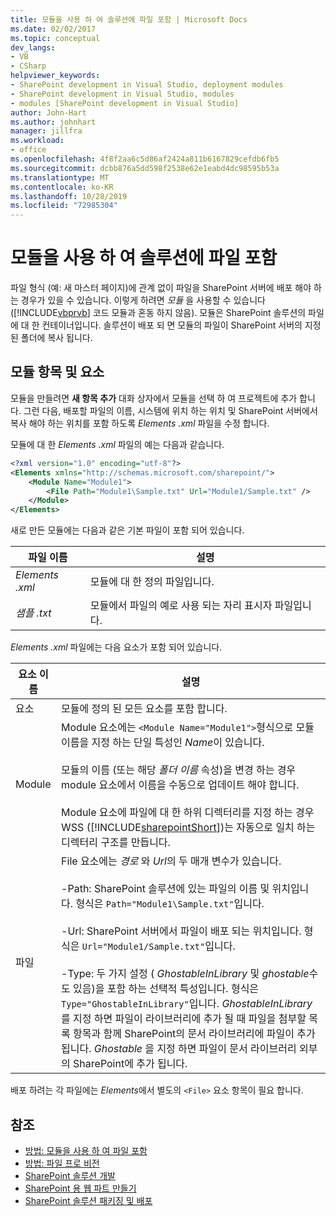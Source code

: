 ```yaml
---
title: 모듈을 사용 하 여 솔루션에 파일 포함 | Microsoft Docs
ms.date: 02/02/2017
ms.topic: conceptual
dev_langs:
- VB
- CSharp
helpviewer_keywords:
- SharePoint development in Visual Studio, deployment modules
- SharePoint development in Visual Studio, modules
- modules [SharePoint development in Visual Studio]
author: John-Hart
ms.author: johnhart
manager: jillfra
ms.workload:
- office
ms.openlocfilehash: 4f8f2aa6c5d86af2424a811b6167829cefdb6fb5
ms.sourcegitcommit: dcbb876a5dd598f2538e62e1eabd4dc98595b53a
ms.translationtype: MT
ms.contentlocale: ko-KR
ms.lasthandoff: 10/28/2019
ms.locfileid: "72985304"
---
```

# <a name="use-modules-to-include-files-in-the-solution"></a>모듈을 사용 하 여 솔루션에 파일 포함
  파일 형식 (예: 새 마스터 페이지)에 관계 없이 파일을 SharePoint 서버에 배포 해야 하는 경우가 있을 수 있습니다. 이렇게 하려면 *모듈* 을 사용할 수 있습니다 ([!INCLUDE[vbprvb](../sharepoint/includes/vbprvb-md.md)] 코드 모듈과 혼동 하지 않음). 모듈은 SharePoint 솔루션의 파일에 대 한 컨테이너입니다. 솔루션이 배포 되 면 모듈의 파일이 SharePoint 서버의 지정 된 폴더에 복사 됩니다.

## <a name="module-items-and-elements"></a>모듈 항목 및 요소
 모듈을 만들려면 **새 항목 추가** 대화 상자에서 모듈을 선택 하 여 프로젝트에 추가 합니다. 그런 다음, 배포할 파일의 이름, 시스템에 위치 하는 위치 및 SharePoint 서버에서 복사 해야 하는 위치를 포함 하도록 *Elements .xml* 파일을 수정 합니다.

 모듈에 대 한 *Elements .xml* 파일의 예는 다음과 같습니다.

```xml
<?xml version="1.0" encoding="utf-8"?>
<Elements xmlns="http://schemas.microsoft.com/sharepoint/">
    <Module Name="Module1">
        <File Path="Module1\Sample.txt" Url="Module1/Sample.txt" />
    </Module>
</Elements>

```

 새로 만든 모듈에는 다음과 같은 기본 파일이 포함 되어 있습니다.

|파일 이름|설명|
|---------------|-----------------|
|*Elements .xml*|모듈에 대 한 정의 파일입니다.|
|*샘플 .txt*|모듈에서 파일의 예로 사용 되는 자리 표시자 파일입니다.|

 *Elements .xml* 파일에는 다음 요소가 포함 되어 있습니다.

|요소 이름|설명|
|------------------|-----------------|
|요소|모듈에 정의 된 모든 요소를 포함 합니다.|
|Module|Module 요소에는 `<Module Name="Module1">`형식으로 모듈 이름을 지정 하는 단일 특성인 *Name*이 있습니다.<br /><br /> 모듈의 이름 (또는 해당 *폴더 이름* 속성)을 변경 하는 경우 module 요소에서 이름을 수동으로 업데이트 해야 합니다.<br /><br /> Module 요소에 파일에 대 한 하위 디렉터리를 지정 하는 경우 WSS ([!INCLUDE[sharepointShort](../sharepoint/includes/sharepointshort-md.md)])는 자동으로 일치 하는 디렉터리 구조를 만듭니다.|
|파일|File 요소에는 *경로* 와 *Url*의 두 매개 변수가 있습니다.<br /><br /> -Path: SharePoint 솔루션에 있는 파일의 이름 및 위치입니다. 형식은 `Path="Module1\Sample.txt"`입니다.<br /><br /> -Url: SharePoint 서버에서 파일이 배포 되는 위치입니다. 형식은 `Url="Module1/Sample.txt"`입니다.<br /><br /> -Type: 두 가지 설정 ( *GhostableInLibrary* 및 *ghostable*수도 있음)을 포함 하는 선택적 특성입니다. 형식은 `Type="GhostableInLibrary"`입니다. *GhostableInLibrary* 를 지정 하면 파일이 라이브러리에 추가 될 때 파일을 첨부할 목록 항목과 함께 SharePoint의 문서 라이브러리에 파일이 추가 됩니다. *Ghostable* 을 지정 하면 파일이 문서 라이브러리 외부의 SharePoint에 추가 됩니다.|

 배포 하려는 각 파일에는 *Elements*에서 별도의 `<File>` 요소 항목이 필요 합니다.

## <a name="see-also"></a>참조
- [방법: 모듈을 사용 하 여 파일 포함](../sharepoint/how-to-include-files-by-using-a-module.md)
- [방법: 파일 프로 비전](/previous-versions/office/developer/sharepoint-2010/ms441170(v=office.14))
- [SharePoint 솔루션 개발](../sharepoint/developing-sharepoint-solutions.md)
- [SharePoint 용 웹 파트 만들기](../sharepoint/creating-web-parts-for-sharepoint.md)
- [SharePoint 솔루션 패키징 및 배포](../sharepoint/packaging-and-deploying-sharepoint-solutions.md)
